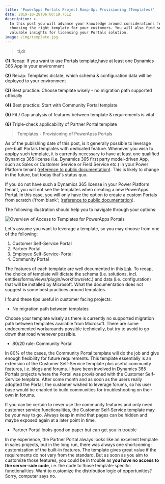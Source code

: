 ```yaml
---
title: 'PowerApps Portals Project Ramp-Up: Provisioning (Templates)'
date: 2019-10-28T06:00:19.751Z
description: >-
  In this post you will advance your knowledge around considerations for
  choosing the right template for your customers. You will also find some
  valuable insights for licensing your Portals solution.
image: /img/template.jpg
---
```

> tl;dr

**(1)** Recap: If you want to use Portals template,have at least one Dynamics 365 App in your environment

**(2)** Recap: Templates dictate, which schema & configuration data will be deployed to your environment

**(3)** Best practice: Choose template wisely - no migration path supported officially

**(4)** Best practice: Start with Community Portal template

**(5)** Fit / Gap analysis of features between template & requirements is vital

**(6)** Triple-check applicability of Partner Portal template

> Templates - Provisioning of PowerApss Portals

As of the publishing date of this post, is it generally possible to leverage pre-built Portals templates with dedicated feature. 
Whenever you wish to applpy such template, it is currently necessary to have at least one qualified Dynamics 365 license (i.e. Dynamics 365 first party model-driven App, such as Sales or Customer Service or Field Service etc.) in your Power Platform tenant ([reference to public documentation](https://docs.microsoft.com/en-us/powerapps/maker/portals/create-dynamics-portal)). This is likely to change in the future, but today that's status quo.

If you do not have such a Dynamics 365 license in your Power Platform tenant, you will not see the templates when creating a new PowerApps Portal. In this case, you will only have the option to create a custom Portals from scratch ('from blank'; ([reference to public documentation](https://docs.microsoft.com/en-us/powerapps/maker/portals/create-portal)).

The following illustration should help you to navigate through your options:

![Overview of Access to Templates for PowerApps Portals](/img/overview_portals-templates.jpg "Overview of Access to Templates for PowerApps Portals")

Let's assume you want to leverage a template, so you may choose from one of the following:

1. Customer Self-Service Portal
2. Partner Portal
3. Employee Self-Service-Portal
4. Community Portal

The features of each template are well documented in this [link](https://docs.microsoft.com/en-us/powerapps/maker/portals/portal-templates). To recap, the choice of template will dictate the schema (i.e. solutions, incl. entities/forms/views/plugin/workflows/etc.) and data (i.e. configuration) that will be installed by Microsoft. What the documentation does not suggest is some best practices around templates.

I found these tips useful in customer facing projects:

* No migration path between templates

Choose your template wisely as there is currently no supported migration path between templates
 available from Microsoft. There are some undocumented workarounds possible technically, but try to avoid to go down that road whenever possible.

* 80/20 rule: Community Portal

In 80% of the cases, the Community Portal template will do the job and give enough flexibility for future requirements. This template essentially is an extension of the Customer Self-Service template plus useful community features, i.e. blogs and forums. I have been involved in Dynamics 365 Portals projects where the Portal was provisioned with the Customer Self-Service template. After some month and as soon as the users really adopted the Portal, the customer wished to leverage forums, so his user base would be enabled to build communities for troubleshooting on their own in forums. 

If you can be certain to never use the community features and only need customer service functionalities, the Customer Self-Service template may be your way to go. Always keep in mind that pages can be hidden and maybe exposed again at a later point in time.

* Partner Portal looks good on paper  but can get you in trouble

In my experience, the Partner Portal always looks like an excellent template in sales projects, but in the long run, there was always one shortcoming: customization of the built-in features. The template gives great value if the requirements do not vary from the standard. But as soon as you aim to customize those features, you could be in trouble as **you have no access to the server-side code**, i.e. the code to those template-specific functionalities. Want to customize the distribution logic of opportunities? Sorry, computer says no.
